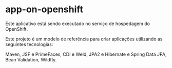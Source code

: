 # app-on-openshift

Este aplicativo está sendo executado no serviço de hospedagem do OpenShift.

Este projeto é um modelo de referência para criar aplicações utilizando as seguintes 
tecnologias:

Maven, JSF e PrimeFaces, CDI e Weld, JPA2 e Hibernate e Spring Data JPA, Bean Validation,
Wildfly.
